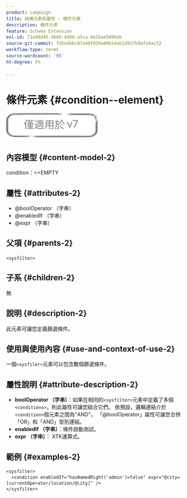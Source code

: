 ```yaml
---
product: campaign
title: 結構元素和屬性 — 條件元素
description: 條件元素
feature: Schema Extension
exl-id: 71e98d45-3660-4d86-a5ca-8e55ae5896eb
source-git-commit: fd5e4bbc87a48f029a09b14ab1d927b9afe4ac52
workflow-type: tm+mt
source-wordcount: '95'
ht-degree: 5%

---
```


# 條件元素 {#condition--element}

![](../../../assets/v7-only.svg)

## 內容模型 {#content-model-2}

condition：==EMPTY

## 屬性 {#attributes-2}

* @boolOperator （字串）
* @enabledIf （字串）
* @expr （字串）

## 父項 {#parents-2}

`<sysfilter>`

## 子系 {#children-2}

無

## 說明 {#description-2}

此元素可讓您定義篩選條件。

## 使用與使用內容 {#use-and-context-of-use-2}

一個`<sysfiler>`元素可以包含數個篩選條件。

## 屬性說明 {#attribute-description-2}

* **boolOperator （字串）**：如果在相同的`<sysfilter>`元素中定義了多個`<conditions>`，則此屬性可讓您組合它們。 依預設，邏輯連結介於`<condition>`個元素之間為&quot;AND&quot;。 「@boolOperator」屬性可讓您合併「OR」和「AND」型別連結。
* **enabledIf （字串）**：條件啟動測試。
* **expr （字串）**： XTK運算式。

## 範例 {#examples-2}

```
<sysfilter>
  <condition enabledIf="hasNamedRight('admin')=false" expr="@city=[currentOperator/location/@city]" />
</sysfilter>
```
